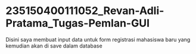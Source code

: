 # 235150400111052_Revan-Adli-Pratama_Tugas-Pemlan-GUI
Disini saya membuat input data untuk form registrasi mahasiswa baru yang kemudian akan di save dalam database
